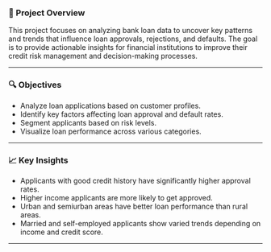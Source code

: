### 📌 Project Overview

This project focuses on analyzing bank loan data to uncover key patterns and trends that influence loan approvals, rejections, and defaults. The goal is to provide actionable insights for financial institutions to improve their credit risk management and decision-making processes.

---

### 🔍 Objectives

- Analyze loan applications based on customer profiles.
- Identify key factors affecting loan approval and default rates.
- Segment applicants based on risk levels.
- Visualize loan performance across various categories.

---

### 📈 Key Insights

- Applicants with good credit history have significantly higher approval rates.
- Higher income applicants are more likely to get approved.
- Urban and semiurban areas have better loan performance than rural areas.
- Married and self-employed applicants show varied trends depending on income and credit score.

---


